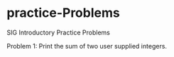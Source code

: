 # practice-Problems
SIG Introductory Practice Problems

Problem 1: Print the sum of two user supplied integers.

